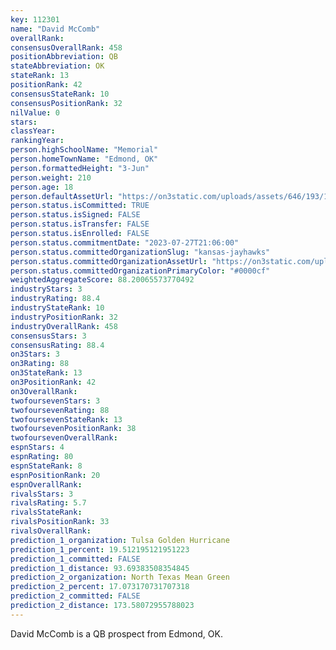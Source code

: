 ```yaml
---
key: 112301
name: "David McComb"
overallRank: 
consensusOverallRank: 458
positionAbbreviation: QB
stateAbbreviation: OK
stateRank: 13
positionRank: 42
consensusStateRank: 10
consensusPositionRank: 32
nilValue: 0
stars: 
classYear: 
rankingYear: 
person.highSchoolName: "Memorial"
person.homeTownName: "Edmond, OK"
person.formattedHeight: "3-Jun"
person.weight: 210
person.age: 18
person.defaultAssetUrl: "https://on3static.com/uploads/assets/646/193/193646.jpg"
person.status.isCommitted: TRUE
person.status.isSigned: FALSE
person.status.isTransfer: FALSE
person.status.isEnrolled: FALSE
person.status.commitmentDate: "2023-07-27T21:06:00"
person.status.committedOrganizationSlug: "kansas-jayhawks"
person.status.committedOrganizationAssetUrl: "https://on3static.com/uploads/assets/810/149/149810.svg"
person.status.committedOrganizationPrimaryColor: "#0000cf"
weightedAggregateScore: 88.20065573770492
industryStars: 3
industryRating: 88.4
industryStateRank: 10
industryPositionRank: 32
industryOverallRank: 458
consensusStars: 3
consensusRating: 88.4
on3Stars: 3
on3Rating: 88
on3StateRank: 13
on3PositionRank: 42
on3OverallRank: 
twofoursevenStars: 3
twofoursevenRating: 88
twofoursevenStateRank: 13
twofoursevenPositionRank: 38
twofoursevenOverallRank: 
espnStars: 4
espnRating: 80
espnStateRank: 8
espnPositionRank: 20
espnOverallRank: 
rivalsStars: 3
rivalsRating: 5.7
rivalsStateRank: 
rivalsPositionRank: 33
rivalsOverallRank: 
prediction_1_organization: Tulsa Golden Hurricane
prediction_1_percent: 19.512195121951223
prediction_1_committed: FALSE
prediction_1_distance: 93.69383508354845
prediction_2_organization: North Texas Mean Green
prediction_2_percent: 17.073170731707318
prediction_2_committed: FALSE
prediction_2_distance: 173.58072955788023
---
```

David McComb is a QB prospect from Edmond, OK.